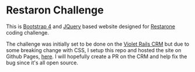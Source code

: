 # Restaron Challenge

This is [Bootstrap 4](https://getbootstrap.com/docs/4.0/getting-started/introduction/) and [JQuery](https://jquery.com/) based website designed for [Restarone](https://restarone.com/) coding challenge.

The challenge was initially set to be done on the [Violet Rails CRM](https://github.com/restarone/violet_rails) but due to some breaking change with CSS, I setup this repo and hosted the site on Github Pages, [here](https://#). I will hopefully create a PR on the CRM and help fix the bug since it's all open source.
